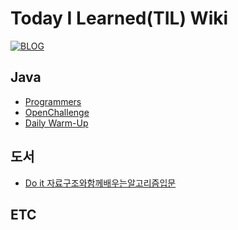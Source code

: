 # Today I Learned(TIL) Wiki
[![BLOG](https://user-images.githubusercontent.com/64590527/93013994-23cbd480-f5e8-11ea-971f-2837fc49ba5d.JPG)](https://ljg960730.tistory.com/)

## Java
* [Programmers](https://github.com/Jaekeun-Lee/TIL/tree/master/JAVA/Programmers)
* [OpenChallenge](https://github.com/Jaekeun-Lee/TIL/tree/master/JAVA/OpenChallenge)
* [Daily Warm-Up](https://github.com/Jaekeun-Lee/TIL/tree/master/JAVA/Warm-Up)



## 도서
* [Do it 자료구조와함께배우는알고리즘입문](https://github.com/Jaekeun-Lee/TIL)


## ETC

